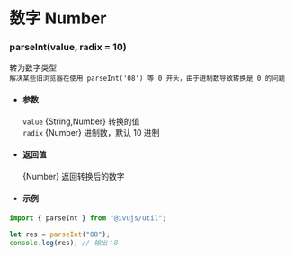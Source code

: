 # 数字 Number

### parseInt(value, radix = 10)

转为数字类型  
`解决某些旧浏览器在使用 parseInt('08') 等 0 开头，由于进制数导致转换是 0 的问题`

- #### 参数

  `value` {String,Number} 转换的值  
  `radix` {Number} 进制数，默认 10 进制

- #### 返回值

  {Number} 返回转换后的数字

- #### 示例

```javascript
import { parseInt } from "@ivujs/util";

let res = parseInt("08");
console.log(res); // 输出：8
```
